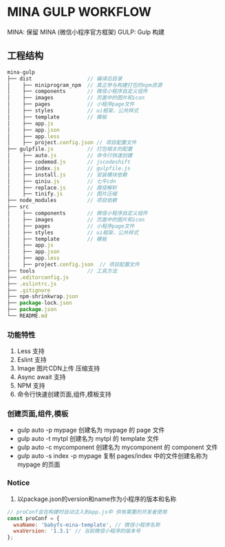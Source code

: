 # MINA GULP WORKFLOW

MINA: 保留 MINA (微信小程序官方框架)
GULP: Gulp 构建

## 工程结构

```javascript
mina-gulp
├── dist                  // 编译后目录
│    ├── miniprogram_npm  // 真正参与构建打包的npm资源
│    ├── components       // 微信小程序自定义组件
│    ├── images           // 页面中的图片和icon
│    ├── pages            // 小程序page文件
│    ├── styles           // ui框架，公共样式
│    ├── template         // 模板
│    ├── app.js
│    ├── app.json
│    ├── app.less
│    ├── project.config.json // 项目配置文件
├── gulpfile.js           // 打包相关的配置
│    ├── auto.js          // 命令行快速创建
│    ├── codemod.js       // jscodeshift
│    ├── index.js         // gulpfile.js
│    ├── install.js       // 安装模块依赖
│    ├── qiniu.js         // 七牛cdn
│    ├── replace.js       // 路径解析
│    ├── tinify.js        // 图片压缩
├── node_modules          // 项目依赖
├── src
│    ├── components       // 微信小程序自定义组件
│    ├── images           // 页面中的图片和icon
│    ├── pages            // 小程序page文件
│    ├── styles           // ui框架，公共样式
│    ├── template         // 模板
│    ├── app.js
│    ├── app.json
│    ├── app.less
│    ├── project.config.json  // 项目配置文件
├── tools                 // 工具方法
├── .editorconfig.js
├── .eslintrc.js
├── .gitignore
├── npm-shrinkwrap.json
├── package-lock.json
├── package.json
└── README.md
```

### 功能特性

1. Less 支持
2. Eslint 支持
3. Image 图片CDN上传 压缩支持
4. Async await 支持
5. NPM 支持
6. 命令行快速创建页面,组件,模板支持

### 创建页面,组件,模板

- gulp auto -p mypage 创建名为 mypage 的 page 文件
- gulp auto -t mytpl 创建名为 mytpl 的 template 文件
- gulp auto -c mycomponent 创建名为 mycomponent 的 component 文件
- gulp auto -s index -p mypage 复制 pages/index 中的文件创建名称为 mypage 的页面


### Notice

1. 以package.json的version和name作为小程序的版本和名称

```javascript
// proConf会在构建时自动注入到app.js中 供有需要的开发者使用
const proConf = {
  wxaName: 'babyfs-mina-template', // 微信小程序名称
  wxaVersion: '1.3.1' // 当前微信小程序的版本号
};
```

